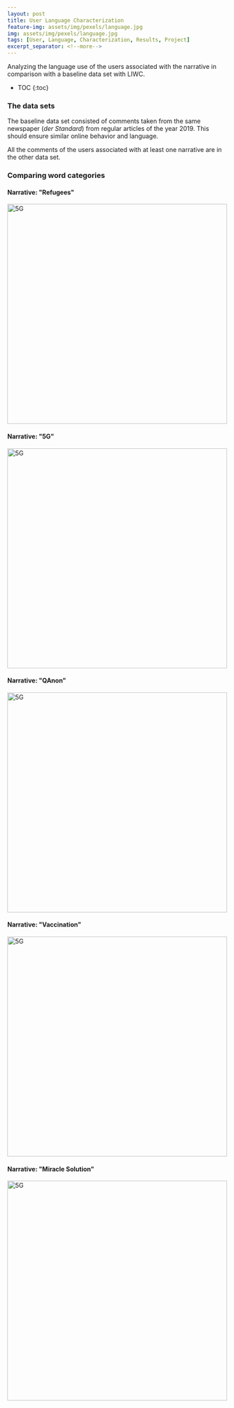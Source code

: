 ```yaml
---
layout: post
title: User Language Characterization
feature-img: assets/img/pexels/language.jpg
img: assets/img/pexels/language.jpg
tags: [User, Language, Characterization, Results, Project]
excerpt_separator: <!--more-->
---
```


Analyzing the language use of the users associated with the narrative in comparison with a baseline data set with LIWC.

* TOC
{:toc}

<!--more-->

### The data sets

The baseline data set consisted of comments taken from the same newspaper (*der Standard*) from regular articles of the year 2019. This should ensure similar online behavior and language. 

All the comments of the users associated with at least one narrative are in the other data set. 

### Comparing word categories

#### Narrative: "Refugees"

<img src="\covidinfspreading\assets\img\results\users\box_plot_fl.png" alt="5G" width="500"/>

#### Narrative: "5G"

<img src="\covidinfspreading\assets\img\results\users\box_plot_5G.png" alt="5G" width="500"/>

#### Narrative: "QAnon"

<img src="\covidinfspreading\assets\img\results\users\box_plot_QAnon.png" alt="5G" width="500"/>

#### Narrative: "Vaccination"

<img src="\covidinfspreading\assets\img\results\users\box_plot_impfen.png" alt="5G" width="500"/>

#### Narrative: "Miracle Solution"

<img src="\covidinfspreading\assets\img\results\users\box_plot_miracle.png" alt="5G" width="500"/>
